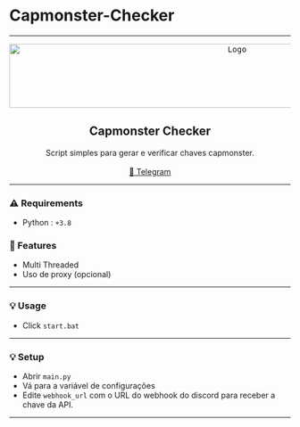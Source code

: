 # Capmonster-Checker
----
<div align="center">
  <kbd>
  <a href="https://github.com/Pugn0/Capmonster-Checker">
    <img src="https://cdn.discordapp.com/attachments/837646073206931476/1149070560853250088/logo_landing.png" alt="Logo" width="800" height="115">
  </a>
  </kbd>
  
  <h2 align="center">Capmonster Checker</h2>
  <p align="center">
    Script simples para gerar e verificar chaves capmonster.
    <br />
    <br />
    <a href="https://t.me/pugno_fc">💬 Telegram</a>

  </p>
</div>

----

### ⚠️ Requirements
* Python : `+3.8`
### 📜 Features
* Multi Threaded
* Uso de proxy (opcional)

----

### 💡 Usage
* Click `start.bat`
  
----

### 💡 Setup
* Abrir `main.py`
* Vá para a variável de configurações
* Edite `webhook_url` com o URL do webhook do discord para receber a chave da API.

----